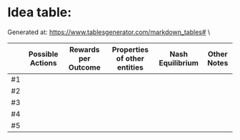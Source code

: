 # Idea table:

Generated at: https://www.tablesgenerator.com/markdown_tables# \

|    	| Possible Actions 	| Rewards per Outcome 	| Properties of other entities 	| Nash Equilibrium 	| Other Notes 	|
|----	|------------------	|---------------------	|------------------------------	|------------------	|-------------	|
| #1 	|                  	|                     	|                              	|                  	|             	|
| #2 	|                  	|                     	|                              	|                  	|             	|
| #3 	|                  	|                     	|                              	|                  	|             	|
| #4 	|                  	|                     	|                              	|                  	|             	|
| #5 	|                  	|                     	|                              	|                  	|             	|
